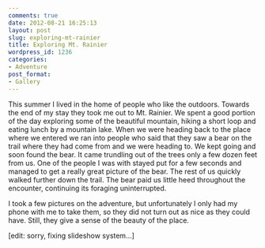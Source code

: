 ```yaml
---
comments: true
date: 2012-08-21 16:25:13
layout: post
slug: exploring-mt-rainier
title: Exploring Mt. Rainier
wordpress_id: 1236
categories:
- Adventure
post_format:
- Gallery
---
```


This summer I lived in the home of people who like the outdoors. Towards the end of my stay they took me out to Mt. Rainier. We spent a good portion of the day exploring some of the beautiful mountain, hiking a short loop and eating lunch by a mountain lake. When we were heading back to the place where we entered we ran into people who said that they saw a bear on the trail where they had come from and we were heading to. We kept going and soon found the bear. It came trundling out of the trees only a few dozen feet from us. One of the people I was with stayed put for a few seconds and managed to get a really great picture of the bear. The rest of us quickly walked further down the trail. The bear paid us little heed throughout the encounter, continuing its foraging uninterrupted.

I took a few pictures on the adventure, but unfortunately I only had my phone with me to take them, so they did not turn out as nice as they could have. Still, they give a sense of the beauty of the place.

[edit: sorry, fixing slideshow system...]
